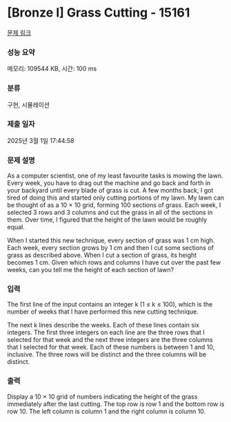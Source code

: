 # [Bronze I] Grass Cutting - 15161 

[문제 링크](https://www.acmicpc.net/problem/15161) 

### 성능 요약

메모리: 109544 KB, 시간: 100 ms

### 분류

구현, 시뮬레이션

### 제출 일자

2025년 3월 1일 17:44:58

### 문제 설명

<p>As a computer scientist, one of my least favourite tasks is mowing the lawn. Every week, you have to drag out the machine and go back and forth in your backyard until every blade of grass is cut. A few months back, I got tired of doing this and started only cutting portions of my lawn. My lawn can be thought of as a 10 × 10 grid, forming 100 sections of grass. Each week, I selected 3 rows and 3 columns and cut the grass in all of the sections in them. Over time, I figured that the height of the lawn would be roughly equal.</p>

<p>When I started this new technique, every section of grass was 1 cm high. Each week, every section grows by 1 cm and then I cut some sections of grass as described above. When I cut a section of grass, its height becomes 1 cm. Given which rows and columns I have cut over the past few weeks, can you tell me the height of each section of lawn?</p>

### 입력 

 <p>The first line of the input contains an integer k (1 ≤ k ≤ 100), which is the number of weeks that I have performed this new cutting technique.</p>

<p>The next k lines describe the weeks. Each of these lines contain six integers. The first three integers on each line are the three rows that I selected for that week and the next three integers are the three columns that I selected for that week. Each of these numbers is between 1 and 10, inclusive. The three rows will be distinct and the three columns will be distinct.</p>

### 출력 

 <p>Display a 10 × 10 grid of numbers indicating the height of the grass immediately after the last cutting. The top row is row 1 and the bottom row is row 10. The left column is column 1 and the right column is column 10.</p>

